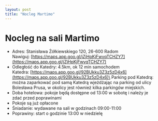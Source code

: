 ```yaml
---
layout: post
title: "Nocleg Martimo"
---
```


# Nocleg na sali Martimo

* Adres: Stanisława Żółkiewskiego 120, 26-600 Radom\
Nawiguj: [https://maps.app.goo.gl/jZjHpKjFwvqTCHZY7](https://maps.app.goo.gl/jZjHpKjFwvqTCHZY7)
* Odległość do Katedry: 4.5km, ok 12 min samochodem\
Katedra: [https://maps.app.goo.gl/92BUkku3Z3z5zD4x6](https://maps.app.goo.gl/92BUkku3Z3z5zD4x6)\
Parking pod Katedrą: można zaparkować pod samą Katedrą wjeżdżając na parking od ulicy Bolesława Prusa, w okolicy jest również kilka parkingów miejskich.
* Doba hotelowa: pokoje będą dostępne od 13:00 w sobotę i należy je zdać przed poprawinami
* Pokoje są już opłacone
* Śniadanie: wydawane na sali w godzinach 09:00-11:00
* Poprawiny: start o godzinie 13:00 w niedzielę
